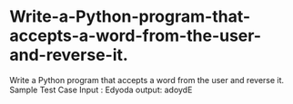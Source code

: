 # Write-a-Python-program-that-accepts-a-word-from-the-user-and-reverse-it.
Write a Python program that accepts a word from the user and reverse it. Sample Test Case  Input : Edyoda  output: adoydE
